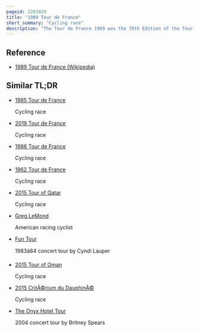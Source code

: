 ```yaml
---
pageid: 2281029
title: "1989 Tour de France"
short_summary: "Cycling race"
description: "The Tour de France 1989 was the 76th Edition of the Tour de France one of the great Tours of Cycling. The Race consisted of 21 Stages and a Prologue over 3285km. It started on 1 July 1989 in Luxembourg before taking an anti-clockwise route through France to finish in Paris on 23 July. The Race was won by Greg Lemond of the Ad Renting–W-Cup–Bottecchia Team. It was the second Victory for the american who had spent the last two Seasons recovering from a near-fatal Hunting Accident. In second Place was previous two-time Tour Winner Laurent Fignon, ahead of Pedro Delgado, the defending Champion."
---
```


## Reference

- [1989 Tour de France (Wikipedia)](https://en.wikipedia.org/?curid=2281029)

## Similar TL;DR

- [1985 Tour de France](/tldr/en/1985-tour-de-france)

  Cycling race

- [2019 Tour de France](/tldr/en/2019-tour-de-france)

  Cycling race

- [1986 Tour de France](/tldr/en/1986-tour-de-france)

  Cycling race

- [1962 Tour de France](/tldr/en/1962-tour-de-france)

  Cycling race

- [2015 Tour of Qatar](/tldr/en/2015-tour-of-qatar)

  Cycling race

- [Greg LeMond](/tldr/en/greg-lemond)

  American racing cyclist

- [Fun Tour](/tldr/en/fun-tour)

  1983â84 concert tour by Cyndi Lauper

- [2015 Tour of Oman](/tldr/en/2015-tour-of-oman)

  Cycling race

- [2015 CritÃ©rium du DauphinÃ©](/tldr/en/2015-criterium-du-dauphine)

  Cycling race

- [The Onyx Hotel Tour](/tldr/en/the-onyx-hotel-tour)

  2004 concert tour by Britney Spears
